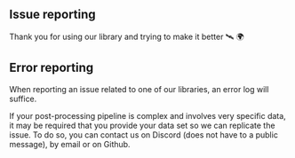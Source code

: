 ## Issue reporting

Thank you for using our library and trying to make it better 🛰️ 🌍

## Error reporting

When reporting an issue related to one of our libraries, an error log will suffice.

If your post-processing pipeline is complex and involves very specific data, it may be required
that you provide your data set so we can replicate the issue. To do so, you can contact us on Discord
(does not have to a public message), by email or on Github.
